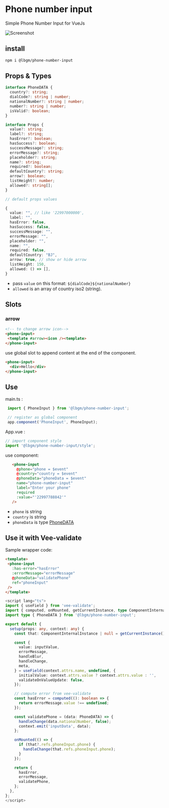 # Phone number input

Simple Phone Number Input for VueJs

![Screenshot](https://user-images.githubusercontent.com/92580505/232254767-9fbea1cc-5a68-490d-ba66-9a1303a2840b.png)

## install

```sh
npm i @lbgm/phone-number-input
```

## Props & Types

```ts
interface PhoneDATA {
  country?: string;
  dialCode?: string | number;
  nationalNumber?: string | number;
  number?: string | number;
  isValid?: boolean;
}

interface Props {
  value?: string;
  label?: string;
  hasError?: boolean;
  hasSuccess?: boolean;
  successMessage?: string;
  errorMessage?: string;
  placeholder?: string;
  name?: string;
  required?: boolean;
  defaultCountry?: string;
  arrow?: boolean;
  listHeight?: number;
  allowed?: string[];
}

// default props values

{
  value: "", // like '22997000000',
  label: "",
  hasError: false,
  hasSuccess: false,
  successMessage: "",
  errorMessage: "",
  placeholder: "",
  name: "",
  required: false,
  defaultCountry: "BJ",
  arrow: true, // show or hide arrow
  listHeight: 150,
  allowed: () => [],
}
```

- pass `value` on this format: `${dialCode}${nationalNumber}`
- `allowed` is an array of country iso2 (string).

## Slots

### arrow

 ```html
 <!-- to change arrow icon-->
 <phone-input>
  <template #arrow><icon /><template>
 </phone-input>
 ```

 use global slot to append content at the end of the component.

 ```html
 <phone-input>
   <div>Hello</div>
 </phone-input>
 ```

## Use

 main.ts :

 ```js
  import { PhoneInput } from '@lbgm/phone-number-input';

  // register as global component
  app.component('PhoneInput', PhoneInput);
 ```

 App.vue :

 ```js
 // import component style
 import '@lbgm/phone-number-input/style';
 ```

 use component:

 ```html
    <phone-input
      @phone="phone = $event"
      @country="country = $event"
      @phoneData="phoneData = $event"
      name="phone-number-input"
      label="Enter your phone"
      required
      :value="'22997788842'"
    />
 ```

- `phone` is string
- `country` is string
- `phoneData` is type [PhoneDATA](#props--types)

## Use it with Vee-validate

 Sample wrapper code:

 ```html
 <template>
  <phone-input
    :has-error="hasError"
    :errorMessage="errorMessage"
    @phoneData="validatePhone"
    ref="phoneInput"
  />
</template>
```

```ts
<script lang="ts">
import { useField } from 'vee-validate';
import { computed, onMounted, getCurrentInstance, type ComponentInternalInstance } from 'vue';
import type { PhoneDATA } from '@lbgm/phone-number-input';

export default {
  setup(props: any, context: any) {
    const that: ComponentInternalInstance | null = getCurrentInstance();

    const {
      value: inputValue,
      errorMessage,
      handleBlur,
      handleChange,
      meta,
    } = useField(context.attrs.name, undefined, {
      initialValue: context.attrs.value ? context.attrs.value : '',
      validateOnValueUpdate: false,
    });

    // compute error from vee-validate
    const hasError = computed((): boolean => {
      return errorMessage.value !== undefined;
    });

    const validatePhone = (data: PhoneDATA) => {
      handleChange(data.nationalNumber, false);
      context.emit('inputData', data);
    };

    onMounted(() => {
      if (that?.refs.phoneInput.phone) {
        handleChange(that.refs.phoneInput.phone);
      }
    });

    return {
      hasError,
      errorMessage,
      validatePhone,
    };
  },
};
</script>
```
